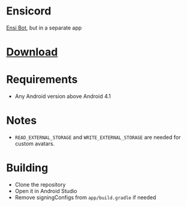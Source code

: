 # Ensicord
<a href="https://aliernfrog.glitch.me/ensibot">Ensi Bot</a>, but in a separate app

# <a href="https://github.com/aliernfrog/ensi-app/releases">Download</a>

# Requirements
- Any Android version above Android 4.1

# Notes
- `READ_EXTERNAL_STORAGE` and `WRITE_EXTERNAL_STORAGE` are needed for custom avatars.


# Building
- Clone the repository
- Open it in Android Studio
- Remove signingConfigs from `app/build.gradle` if needed
